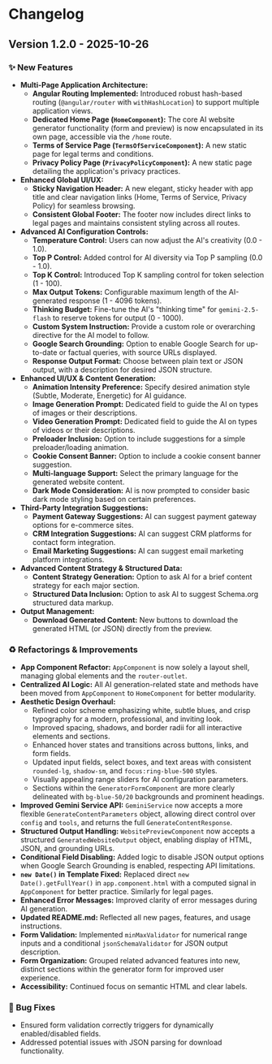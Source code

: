 # Changelog

## Version 1.2.0 - 2025-10-26

### ✨ New Features

*   **Multi-Page Application Architecture:**
    *   **Angular Routing Implemented:** Introduced robust hash-based routing (`@angular/router` with `withHashLocation`) to support multiple application views.
    *   **Dedicated Home Page (`HomeComponent`):** The core AI website generator functionality (form and preview) is now encapsulated in its own page, accessible via the `/home` route.
    *   **Terms of Service Page (`TermsOfServiceComponent`):** A new static page for legal terms and conditions.
    *   **Privacy Policy Page (`PrivacyPolicyComponent`):** A new static page detailing the application's privacy practices.
*   **Enhanced Global UI/UX:**
    *   **Sticky Navigation Header:** A new elegant, sticky header with app title and clear navigation links (Home, Terms of Service, Privacy Policy) for seamless browsing.
    *   **Consistent Global Footer:** The footer now includes direct links to legal pages and maintains consistent styling across all routes.
*   **Advanced AI Configuration Controls:**
    *   **Temperature Control:** Users can now adjust the AI's creativity (0.0 - 1.0).
    *   **Top P Control:** Added control for AI diversity via Top P sampling (0.0 - 1.0).
    *   **Top K Control:** Introduced Top K sampling control for token selection (1 - 100).
    *   **Max Output Tokens:** Configurable maximum length of the AI-generated response (1 - 4096 tokens).
    *   **Thinking Budget:** Fine-tune the AI's "thinking time" for `gemini-2.5-flash` to reserve tokens for output (0 - 1000).
    *   **Custom System Instruction:** Provide a custom role or overarching directive for the AI model to follow.
    *   **Google Search Grounding:** Option to enable Google Search for up-to-date or factual queries, with source URLs displayed.
    *   **Response Output Format:** Choose between plain text or JSON output, with a description for desired JSON structure.
*   **Enhanced UI/UX & Content Generation:**
    *   **Animation Intensity Preference:** Specify desired animation style (Subtle, Moderate, Energetic) for AI guidance.
    *   **Image Generation Prompt:** Dedicated field to guide the AI on types of images or their descriptions.
    *   **Video Generation Prompt:** Dedicated field to guide the AI on types of videos or their descriptions.
    *   **Preloader Inclusion:** Option to include suggestions for a simple preloader/loading animation.
    *   **Cookie Consent Banner:** Option to include a cookie consent banner suggestion.
    *   **Multi-language Support:** Select the primary language for the generated website content.
    *   **Dark Mode Consideration:** AI is now prompted to consider basic dark mode styling based on certain preferences.
*   **Third-Party Integration Suggestions:**
    *   **Payment Gateway Suggestions:** AI can suggest payment gateway options for e-commerce sites.
    *   **CRM Integration Suggestions:** AI can suggest CRM platforms for contact form integration.
    *   **Email Marketing Suggestions:** AI can suggest email marketing platform integrations.
*   **Advanced Content Strategy & Structured Data:**
    *   **Content Strategy Generation:** Option to ask AI for a brief content strategy for each major section.
    *   **Structured Data Inclusion:** Option to ask AI to suggest Schema.org structured data markup.
*   **Output Management:**
    *   **Download Generated Content:** New buttons to download the generated HTML (or JSON) directly from the preview.

### ♻️ Refactorings & Improvements

*   **App Component Refactor:** `AppComponent` is now solely a layout shell, managing global elements and the `router-outlet`.
*   **Centralized AI Logic:** All AI generation-related state and methods have been moved from `AppComponent` to `HomeComponent` for better modularity.
*   **Aesthetic Design Overhaul:**
    *   Refined color scheme emphasizing white, subtle blues, and crisp typography for a modern, professional, and inviting look.
    *   Improved spacing, shadows, and border radii for all interactive elements and sections.
    *   Enhanced hover states and transitions across buttons, links, and form fields.
    *   Updated input fields, select boxes, and text areas with consistent `rounded-lg`, `shadow-sm`, and `focus:ring-blue-500` styles.
    *   Visually appealing range sliders for AI configuration parameters.
    *   Sections within the `GeneratorFormComponent` are more clearly delineated with `bg-blue-50/20` backgrounds and prominent headings.
*   **Improved Gemini Service API:** `GeminiService` now accepts a more flexible `GenerateContentParameters` object, allowing direct control over `config` and `tools`, and returns the full `GenerateContentResponse`.
*   **Structured Output Handling:** `WebsitePreviewComponent` now accepts a structured `GeneratedWebsiteOutput` object, enabling display of HTML, JSON, and grounding URLs.
*   **Conditional Field Disabling:** Added logic to disable JSON output options when Google Search Grounding is enabled, respecting API limitations.
*   **`new Date()` in Template Fixed:** Replaced direct `new Date().getFullYear()` in `app.component.html` with a computed signal in `AppComponent` for better practice. Similarly for legal pages.
*   **Enhanced Error Messages:** Improved clarity of error messages during AI generation.
*   **Updated README.md:** Reflected all new pages, features, and usage instructions.
*   **Form Validation:** Implemented `minMaxValidator` for numerical range inputs and a conditional `jsonSchemaValidator` for JSON output description.
*   **Form Organization:** Grouped related advanced features into new, distinct sections within the generator form for improved user experience.
*   **Accessibility:** Continued focus on semantic HTML and clear labels.

### 🐞 Bug Fixes

*   Ensured form validation correctly triggers for dynamically enabled/disabled fields.
*   Addressed potential issues with JSON parsing for download functionality.
